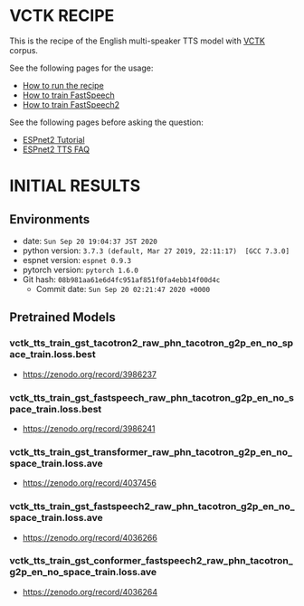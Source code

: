 # VCTK RECIPE

This is the recipe of the English multi-speaker TTS model with [VCTK](http://www.udialogue.org/download/cstr-vctk-corpus.html) corpus.

See the following pages for the usage:
- [How to run the recipe](../../TEMPLATE/tts1/README.md#how-to-run)
- [How to train FastSpeech](../../TEMPLATE/tts1/README.md#fastspeech-training)
- [How to train FastSpeech2](../../TEMPLATE/tts1/README.md#fastspeech2-training)

See the following pages before asking the question:
- [ESPnet2 Tutorial](https://espnet.github.io/espnet/espnet2_tutorial.html)
- [ESPnet2 TTS FAQ](../../TEMPLATE/tts1/README.md#faq)


# INITIAL RESULTS

## Environments

- date: `Sun Sep 20 19:04:37 JST 2020`
- python version: `3.7.3 (default, Mar 27 2019, 22:11:17)  [GCC 7.3.0]`
- espnet version: `espnet 0.9.3`
- pytorch version: `pytorch 1.6.0`
- Git hash: `08b981aa61e6d4fc951af851f0fa4ebb14f00d4c`
  - Commit date: `Sun Sep 20 02:21:47 2020 +0000`

## Pretrained Models

### vctk_tts_train_gst_tacotron2_raw_phn_tacotron_g2p_en_no_space_train.loss.best
- https://zenodo.org/record/3986237

### vctk_tts_train_gst_fastspeech_raw_phn_tacotron_g2p_en_no_space_train.loss.best
- https://zenodo.org/record/3986241

### vctk_tts_train_gst_transformer_raw_phn_tacotron_g2p_en_no_space_train.loss.ave
- https://zenodo.org/record/4037456

### vctk_tts_train_gst_fastspeech2_raw_phn_tacotron_g2p_en_no_space_train.loss.ave
- https://zenodo.org/record/4036266

### vctk_tts_train_gst_conformer_fastspeech2_raw_phn_tacotron_g2p_en_no_space_train.loss.ave
- https://zenodo.org/record/4036264
